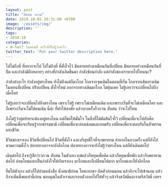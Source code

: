 ```yaml
---
layout: post
title: "สับสน วกวน"
date: 2018-10-05 20:31:00 +0700
image: '/assets/img/'
description: ''
tags:
- 2018-10
categories:
- W-hat? ในตอนที่ อะไรที่ก็ไม่รู้ว่าอะไร
twitter_text: 'Put your twitter description here.'
---
```

ไปไม่ถึงที่ ที่อยากจะไป ไปไม่ถึงที่ ที่ตั้งใจไว้ มีหลายอย่างเหมือนกันที่เปลี่ยน มีหลายอย่างเหมือนกันที่ปิด และกำลังมีอีกหลายๆ อย่างที่กำลังเกิดขึ้นมา กำลังซ้อนกำลัง แต่กำลังของเราหายไปไหนนะ?

กำลังทำอะไร กำลังอยู่ตรงไหน ยังไม่ถึงแต่ก็มาไกล ไกลจากจุดเดิมในตอนที่เริ่ม ไกลจากเส้นทางเดิมในตอนที่เปลี่ยน ปรับเปลี่ยน ตั้งใจใหม่ ออกจากทางเดิมมาไกล ไม่คุ้นเคย ไม่รู้เลยว่าจะเปลี่ยนไปถึงเมื่อไหร่

ไม่รู้เลยว่าจะเปลี่ยนไปถึงตรงไหน เพราะไม่รู้ เพราะไม่เหมือนเดิม และเพราะเริ่มที่จะไม่เหมือนใคร และก็เพราะเริ่มจะไม่ใช่คนเดิม นี่ล่ะ ที่ทำให้สงสัย แล้วบางครั้งก็วกวน สับสน ว่าจะไปไหน

ถึงไม่รู้ว่าสุดท้ายจะต้องอยู่ตรงไหน แต่ก็ขอให้มั่นใจ ในสิ่งที่ได้ตัดสินใจไว้ เปลี่ยนเพื่อจะไปกับศีล เปลี่ยนเพื่อจะเรียนรู้จากธรรมชาติ เปลี่ยนเพื่อจะอ่อนน้อมและยอมรับ เปลี่ยนเพื่อจะตอบรับในสัจธรรมแห่งชีวิต

ชีวิตของเราเอง ชีวิตที่เปลี่ยนไป ชีวิตที่ตั้งใจ และบริสุทธิ์ใจที่จะพยายาม ลำบากในบางครั้ง แต่ก็ยังไปตามความตั้งใจ ปลายทางอาจจะยังอีกไกล ปลายทางอาจจะยังไม่รู้ว่าตรงไหน แต่ก็ยังเดินต่อไป

เดินต่อไป ถึงจะรู้สึกว่าวกวน สับสน ในตัวเอง แต่แล้วก็หยุดเพื่อคิด แล้วก็หยุดเพื่อพัก แล้วจึงพยายามต่อไป อ่อนโยนและเป็นกำลังใจให้กับเราเอง มาไกลและก็เปลี่ยนไปมาก มาไกลและก็ยังอีกไกล

ยิ้มให้ตัวเอง แล้วก็ไปอ่านหนังสือ นั่งสมาธิก่อน โยคะยกขา-บิดตัวก่อนนอน แล้วถึงจะไปเข้านอน แล้วถึงจะคืนนี้พอเท่านี้ก่อน ขอบคุณในตัวเราและรอบตัวออกไปให้ทั่วๆ แล้วจึงสวัสดีและราตรีสวัสดิ์ เอยฯ
